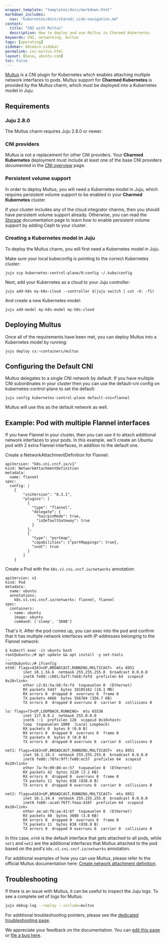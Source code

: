 ```yaml
---
wrapper_template: "templates/docs/markdown.html"
markdown_includes:
  nav: "kubernetes/docs/shared/_side-navigation.md"
context:
  title: "CNI with Multus"
  description: How to deploy and use Multus in Charmed Kubernetes
keywords: CNI, networking, multus
tags: [operating]
sidebar: k8smain-sidebar
permalink: cni-multus.html
layout: [base, ubuntu-com]
toc: False
---
```


[Multus][multus] is a CNI plugin for Kubernetes which enables attaching multiple
network interfaces to pods. Multus support for **Charmed Kubernetes** is
provided by the Multus charm, which must be deployed into a Kubernetes model
in Juju.

## Requirements

### Juju 2.8.0

The Multus charm requires Juju 2.8.0 or newer.

### CNI providers

Multus is not a replacement for other CNI providers. Your **Charmed Kubernetes**
deployment must include at least one of the base CNI providers documented in the
[CNI overview][cni-overview] page.

### Persistent volume support

In order to deploy Multus, you will need a Kubernetes model in Juju, which
requires persistent volume support to be enabled in your **Charmed Kubernetes**
cluster.

If your cluster includes any of the cloud integrator charms, then you should
have persistent volume support already. Otherwise, you can read the
[Storage][storage] documentation page to learn how to enable persistent volume
support by adding Ceph to your cluster.

### Creating a Kubernetes model in Juju

To deploy the Multus charm, you will first need a Kubernetes model in Juju.

Make sure your local kubeconfig is pointing to the correct Kubernetes cluster:

```
juju scp kubernetes-control-plane/0:config ~/.kube/config
```

Next, add your Kubernetes as a cloud to your Juju controller:

```
juju add-k8s my-k8s-cloud --controller $(juju switch | cut -d: -f1)
```

And create a new Kubernetes model:

```
juju add-model my-k8s-model my-k8s-cloud
```

## Deploying Multus

Once all of the requirements have been met, you can deploy Multus into a
Kubernetes model by running:

```
juju deploy cs:~containers/multus
```

## Configuring the Default CNI

Multus delegates to a single CNI network by default. If you have multiple CNI
subordinates in your cluster then you can use the default-cni config on
kubernetes-control-plane to set the default:

```
juju config kubernetes-control-plane default-cni=flannel
```

Multus will use this as the default network as well.

## Example: Pod with multiple Flannel interfaces

If you have Flannel in your cluster, then you can use it to attach additional
network interfaces to your pods. In this example, we'll create an Ubuntu pod
with 2 extra Flannel interfaces, in addition to the default one.

Create a NetworkAttachmentDefinition for Flannel:
```
apiVersion: "k8s.cni.cncf.io/v1"
kind: NetworkAttachmentDefinition
metadata:
  name: flannel
spec:
  config: |
    {
        "cniVersion": "0.3.1",
        "plugins": [
          {
            "type": "flannel",
            "delegate": {
              "hairpinMode": true,
              "isDefaultGateway": true
            }
          },
          {
            "type": "portmap",
            "capabilities": {"portMappings": true},
            "snat": true
          }
        ]
    }
```

Create a Pod with the `k8s.v1.cni.cncf.io/networks` annotation:
```
apiVersion: v1
kind: Pod
metadata:
  name: ubuntu
  annotations:
    k8s.v1.cni.cncf.io/networks: flannel, flannel
spec:
  containers:
  - name: ubuntu
    image: ubuntu
    command: ['sleep', '3600']
```

That's it. After the pod comes up, you can exec into the pod and confirm that
it has multiple network interfaces with IP addresses belonging to the Flannel
network:

```
$ kubectl exec -it ubuntu bash
root@ubuntu:/# apt update && apt install -y net-tools
...
root@ubuntu:/# ifconfig
eth0: flags=4163<UP,BROADCAST,RUNNING,MULTICAST>  mtu 8951
        inet 10.1.34.6  netmask 255.255.255.0  broadcast 0.0.0.0
        inet6 fe80::c001:5aff:feb8:fefd  prefixlen 64  scopeid 0x20<link>
        ether c2:01:5a:b8:fe:fd  txqueuelen 0  (Ethernet)
        RX packets 5447  bytes 18185162 (18.1 MB)
        RX errors 0  dropped 0  overruns 0  frame 0
        TX packets 4666  bytes 356784 (356.7 KB)
        TX errors 0  dropped 0 overruns 0  carrier 0  collisions 0

lo: flags=73<UP,LOOPBACK,RUNNING>  mtu 65536
        inet 127.0.0.1  netmask 255.0.0.0
        inet6 ::1  prefixlen 128  scopeid 0x10<host>
        loop  txqueuelen 1000  (Local Loopback)
        RX packets 0  bytes 0 (0.0 B)
        RX errors 0  dropped 0  overruns 0  frame 0
        TX packets 0  bytes 0 (0.0 B)
        TX errors 0  dropped 0 overruns 0  carrier 0  collisions 0

net1: flags=4163<UP,BROADCAST,RUNNING,MULTICAST>  mtu 8951
        inet 10.1.34.3  netmask 255.255.255.0  broadcast 0.0.0.0
        inet6 fe80::78fe:9ff:fe80:ec57  prefixlen 64  scopeid 0x20<link>
        ether 7a:fe:09:80:ec:57  txqueuelen 0  (Ethernet)
        RX packets 42  bytes 3220 (3.2 KB)
        RX errors 0  dropped 0  overruns 0  frame 0
        TX packets 11  bytes 838 (838.0 B)
        TX errors 0  dropped 0 overruns 0  carrier 0  collisions 0

net2: flags=4163<UP,BROADCAST,RUNNING,MULTICAST>  mtu 8951
        inet 10.1.34.4  netmask 255.255.255.0  broadcast 0.0.0.0
        inet6 fe80::acad:f6ff:feaa:416f  prefixlen 64  scopeid 0x20<link>
        ether ae:ad:f6:aa:41:6f  txqueuelen 0  (Ethernet)
        RX packets 40  bytes 3088 (3.0 KB)
        RX errors 0  dropped 0  overruns 0  frame 0
        TX packets 11  bytes 838 (838.0 B)
        TX errors 0  dropped 0 overruns 0  carrier 0  collisions 0
```

In this case, `eth0` is the default interface that gets attached to all pods,
while `net1` and `net2` are the additional interfaces that Multus attached to
the pod based on the pod's `k8s.v1.cni.cncf.io/networks` annotation.

For additional examples of how you can use Multus, please refer to the official
Multus documentation here: [Create network attachment definition][multus-examples].

## Troubleshooting

If there is an issue with Multus, it can be useful to inspect the Juju logs. To
see a complete set of logs for Multus:

```bash
juju debug-log --replay --include=multus
```

For additional troubleshooting pointers, please see the [dedicated troubleshooting page][troubleshooting].

<!-- LINKS -->

[multus]: https://github.com/intel/multus-cni
[cni-overview]: /kubernetes/docs/cni-overview
[storage]: /kubernetes/docs/storage
[multus-examples]: https://github.com/intel/multus-cni/blob/master/docs/how-to-use.md#create-network-attachment-definition
[troubleshooting]: /kubernetes/docs/troubleshooting

<!-- FEEDBACK -->
<div class="p-notification--information">
  <div class="p-notification__content">
    <p class="p-notification__message">We appreciate your feedback on the documentation. You can
    <a href="https://github.com/charmed-kubernetes/kubernetes-docs/edit/main/pages/k8s/cni-multus.md" >edit this page</a>
    or
    <a href="https://github.com/charmed-kubernetes/kubernetes-docs/issues/new" >file a bug here</a>.</p>
  </div>
</div>


